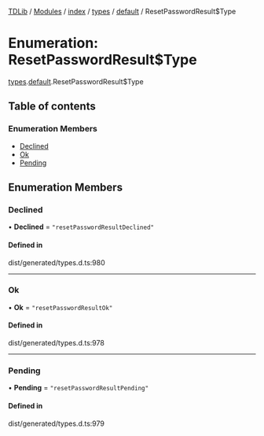 [TDLib](../README.md) / [Modules](../modules.md) / [index](../modules/index.md) / [types](../modules/index.types.md) / [default](../modules/index.types.default.md) / ResetPasswordResult$Type

# Enumeration: ResetPasswordResult$Type

[types](../modules/index.types.md).[default](../modules/index.types.default.md).ResetPasswordResult$Type

## Table of contents

### Enumeration Members

- [Declined](index.types.default.ResetPasswordResult_Type.md#declined)
- [Ok](index.types.default.ResetPasswordResult_Type.md#ok)
- [Pending](index.types.default.ResetPasswordResult_Type.md#pending)

## Enumeration Members

### Declined

• **Declined** = ``"resetPasswordResultDeclined"``

#### Defined in

dist/generated/types.d.ts:980

___

### Ok

• **Ok** = ``"resetPasswordResultOk"``

#### Defined in

dist/generated/types.d.ts:978

___

### Pending

• **Pending** = ``"resetPasswordResultPending"``

#### Defined in

dist/generated/types.d.ts:979
